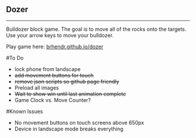 ## Dozer
---
Bulldozer block game. The goal is to move all of the rocks onto the targets. Use your arrow keys to move your bulldozer.

Play game here: [brhendr.github.io/dozer](http://brhendr.github.io/dozer) 

#To Do
- lock phone from landscape
- ~~add movement buttons for touch~~
- ~~remove json scripts so github page friendly~~
- Preload all images
- ~~Wait to show win until last animation complete~~
- Game Clock vs. Move Counter?

#Known Issues
- No movement buttons on touch screens above 650px
- Device in landscape mode breaks everything
